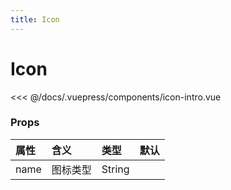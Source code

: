 ```yaml
---
title: Icon
---
```


# Icon

<ClientOnly>
<icon-intro></icon-intro>
</ClientOnly>

<<< @/docs/.vuepress/components/icon-intro.vue

### Props
|属性|含义|类型|默认
|:-|:-|:-|:-|
|name|图标类型|String||